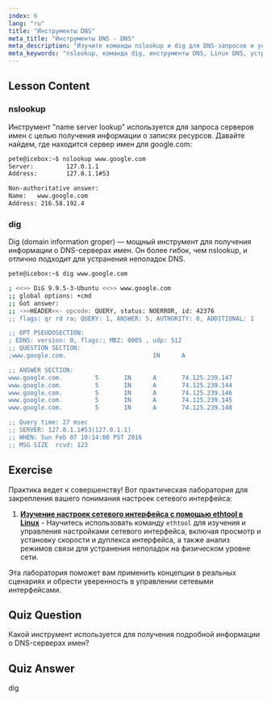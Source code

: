 ```yaml
---
index: 6
lang: "ru"
title: "Инструменты DNS"
meta_title: "Инструменты DNS - DNS"
meta_description: "Изучите команды nslookup и dig для DNS-запросов и устранения неполадок в Linux. Узнайте, как использовать эти важные инструменты DNS с нашим руководством для начинающих."
meta_keywords: "nslookup, команда dig, инструменты DNS, Linux DNS, устранение неполадок DNS, учебник Linux, Linux для начинающих"
---
```


## Lesson Content

### nslookup

Инструмент "name server lookup" используется для запроса серверов имен с целью получения информации о записях ресурсов. Давайте найдем, где находится сервер имен для google.com:

```bash
pete@icebox:~$ nslookup www.google.com
Server:         127.0.1.1
Address:        127.0.1.1#53

Non-authoritative answer:
Name:   www.google.com
Address: 216.58.192.4
```

### dig

Dig (domain information groper) — мощный инструмент для получения информации о DNS-серверах имен. Он более гибок, чем nslookup, и отлично подходит для устранения неполадок DNS.

```bash
pete@icebox:~$ dig www.google.com

; <<>> DiG 9.9.5-3-Ubuntu <<>> www.google.com
;; global options: +cmd
;; Got answer:
;; ->>HEADER<<- opcode: QUERY, status: NOERROR, id: 42376
;; flags: qr rd ra; QUERY: 1, ANSWER: 5, AUTHORITY: 0, ADDITIONAL: 1

;; OPT PSEUDOSECTION:
; EDNS: version: 0, flags:; MBZ: 0005 , udp: 512
;; QUESTION SECTION:
;www.google.com.                        IN      A

;; ANSWER SECTION:
www.google.com.         5       IN      A       74.125.239.147
www.google.com.         5       IN      A       74.125.239.144
www.google.com.         5       IN      A       74.125.239.146
www.google.com.         5       IN      A       74.125.239.145
www.google.com.         5       IN      A       74.125.239.148

;; Query time: 27 msec
;; SERVER: 127.0.1.1#53(127.0.1.1)
;; WHEN: Sun Feb 07 10:14:00 PST 2016
;; MSG SIZE  rcvd: 123
```

## Exercise

Практика ведет к совершенству! Вот практическая лаборатория для закрепления вашего понимания настроек сетевого интерфейса:

1. **[Изучение настроек сетевого интерфейса с помощью ethtool в Linux](https://labex.io/ru/labs/linux-examine-network-interface-settings-with-ethtool-in-linux-592759)** - Научитесь использовать команду `ethtool` для изучения и управления настройками сетевого интерфейса, включая просмотр и установку скорости и дуплекса интерфейса, а также анализ режимов связи для устранения неполадок на физическом уровне сети.

Эта лаборатория поможет вам применить концепции в реальных сценариях и обрести уверенность в управлении сетевыми интерфейсами.

## Quiz Question

Какой инструмент используется для получения подробной информации о DNS-серверах имен?

## Quiz Answer

dig
